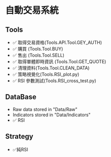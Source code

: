 # 自動交易系統

## Tools
* :white_check_mark: 取得交易資格(Tools.API.Tool.GEY_AUTH)
* :white_check_mark: 購買 (Tools.Tool.BUY)
* :white_check_mark: 售出 (Tools.Tool.SELL)
* :white_check_mark: 取得單體即時資訊 (Tools.Tool.GET_QUOTE)
* :white_check_mark: 清理資料(Tools.Tool.CLEAN_DATA)
* :white_check_mark: 策略視覺化(Tools.RSI_plot.py)
* :white_check_mark: RSI 參數測試(Tools.RSI_cross_test.py)

## DataBase
* Raw data stored in "Data/Raw"
* Indicators stored in "Data/Indicators"
* :white_check_mark: RSI

## Strategy
* :white_check_mark:純RSI
